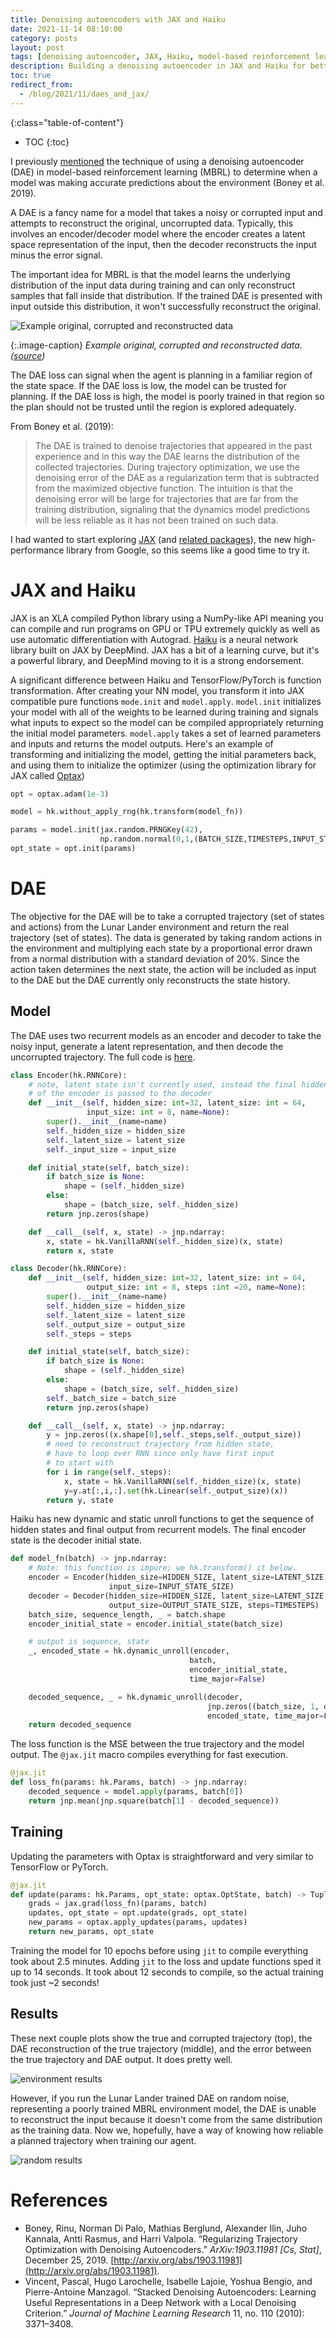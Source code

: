 ```yaml
---
title: Denoising autoencoders with JAX and Haiku
date: 2021-11-14 08:10:00
category: posts
layout: post
tags: [denoising autoencoder, JAX, Haiku, model-based reinforcement learning]
description: Building a denoising autoencoder in JAX and Haiku for better planning with model-based RL
toc: true
redirect_from:
  - /blog/2021/11/daes_and_jax/
---
```



{:class="table-of-content"}
* TOC
{:toc}

I previously [mentioned](/blog/2021/11/first_look_at_mbrl/#final-thoughts) the technique of using a denoising autoencoder (DAE) in model-based reinforcement learning (MBRL) to determine when a model was making accurate predictions about the environment (Boney et al. 2019). 

A DAE is a fancy name for a model that takes a noisy or corrupted input and attempts to reconstruct the original, uncorrupted data. Typically, this involves an encoder/decoder model where the encoder creates a latent space representation of the input, then the decoder reconstructs the input minus the error signal. 

The important idea for MBRL is that the model learns the underlying distribution of the input data during training and can only reconstruct samples that fall inside that distribution. If the trained DAE is presented with input outside this distribution, it won't successfully reconstruct the original.

![Example original, corrupted and reconstructed data](/assets/images/2021/daes_and_jax/dae_mnist.png)

{:.image-caption}
*Example original, corrupted and reconstructed data. ([source](http://www.opendeep.org/v0.0.5/docs/tutorial-your-first-model))*

The DAE loss can signal when the agent is planning in a familiar region of the state space. If the DAE loss is low, the model can be trusted for planning. If the DAE loss is high, the model is poorly trained in that region so the plan should not be trusted until the region is explored adequately.

From Boney et al. (2019):

> The DAE is trained to denoise trajectories that appeared in the past experience and in this way the DAE learns the distribution of the collected trajectories. During trajectory optimization, we use the denoising error of the DAE as a regularization term that is subtracted from the maximized objective function. The intuition is that the denoising error will be large for trajectories that are far from the training distribution, signaling that the dynamics model predictions will be less reliable as it has not been trained on such data.
> 

I had wanted to start exploring [JAX](https://github.com/google/jax) (and [related packages](https://deepmind.com/blog/article/using-jax-to-accelerate-our-research)), the new high-performance library from Google, so this seems like a good time to try it.

# JAX and Haiku

JAX is an XLA compiled Python library using a NumPy-like API meaning you can compile and run programs on GPU or TPU extremely quickly as well as use automatic differentiation with Autograd. [Haiku](https://github.com/deepmind/dm-haiku) is a neural network library built on JAX by DeepMind. JAX has a bit of a learning curve, but it's a powerful library, and DeepMind moving to it is a strong endorsement.

A significant difference between Haiku and TensorFlow/PyTorch is function transformation. After creating your NN model, you transform it into JAX compatible pure functions `mode.init` and `model.apply`. `model.init` initializes your model with all of the weights to be learned during training and signals what inputs to expect so the model can be compiled appropriately returning the initial model parameters. `model.apply` takes a set of learned parameters and inputs and returns the model outputs. Here's an example of transforming and initializing the model, getting the initial parameters back, and using them to initialize the optimizer (using the optimization library for JAX called [Optax](https://github.com/deepmind/optax))

```python
opt = optax.adam(1e-3)

model = hk.without_apply_rng(hk.transform(model_fn))

params = model.init(jax.random.PRNGKey(42), 
                    np.random.normal(0,1,(BATCH_SIZE,TIMESTEPS,INPUT_STATE_SIZE)))
opt_state = opt.init(params)
```

# DAE

The objective for the DAE will be to take a corrupted trajectory (set of states and actions) from the Lunar Lander environment and return the real trajectory (set of states). The data is generated by taking random actions in the environment and multiplying each state by a proportional error drawn from a normal distribution with a standard deviation of 20%. Since the action taken determines the next state, the action will be included as input to the DAE but the DAE currently only reconstructs the state history.

## Model

The DAE uses two recurrent models as an encoder and decoder to take the noisy input, generate a latent representation, and then decode the uncorrupted trajectory. The full code is [here](https://github.com/tims457/learn_jax).

```python
class Encoder(hk.RNNCore):
    # note, latent state isn't currently used, instead the final hidden state
    # of the encoder is passed to the decoder
    def __init__(self, hidden_size: int=32, latent_size: int = 64, 
                 input_size: int = 8, name=None):
        super().__init__(name=name)
        self._hidden_size = hidden_size
        self._latent_size = latent_size
        self._input_size = input_size

    def initial_state(self, batch_size):
        if batch_size is None:
            shape = (self._hidden_size)
        else:
            shape = (batch_size, self._hidden_size)
        return jnp.zeros(shape)

    def __call__(self, x, state) -> jnp.ndarray:
        x, state = hk.VanillaRNN(self._hidden_size)(x, state)
        return x, state

class Decoder(hk.RNNCore):
    def __init__(self, hidden_size: int=32, latent_size: int = 64, 
                 output_size: int = 8, steps :int =20, name=None):
        super().__init__(name=name)
        self._hidden_size = hidden_size
        self._latent_size = latent_size
        self._output_size = output_size
        self._steps = steps

    def initial_state(self, batch_size):
        if batch_size is None:
            shape = (self._hidden_size)
        else:
            shape = (batch_size, self._hidden_size)
        self._batch_size = batch_size
        return jnp.zeros(shape)

    def __call__(self, x, state) -> jnp.ndarray:
        y = jnp.zeros((x.shape[0],self._steps,self._output_size))
        # need to reconstruct trajectory from hidden state,
        # have to loop over RNN since only have first input
        # to start with
        for i in range(self._steps):
            x, state = hk.VanillaRNN(self._hidden_size)(x, state)
            y=y.at[:,i,:].set(hk.Linear(self._output_size)(x))
        return y, state
```

Haiku has new dynamic and static unroll functions to get the sequence of hidden states and final output from recurrent models. The final encoder state is the decoder initial state.

```python
def model_fn(batch) -> jnp.ndarray:
    # Note: this function is impure; we hk.transform() it below.
    encoder = Encoder(hidden_size=HIDDEN_SIZE, latent_size=LATENT_SIZE, 
                      input_size=INPUT_STATE_SIZE)
    decoder = Decoder(hidden_size=HIDDEN_SIZE, latent_size=LATENT_SIZE, 
                      output_size=OUTPUT_STATE_SIZE, steps=TIMESTEPS)
    batch_size, sequence_length, _ = batch.shape
    encoder_initial_state = encoder.initial_state(batch_size)

    # output is sequence, state
    _, encoded_state = hk.dynamic_unroll(encoder, 
                                        batch, 
                                        encoder_initial_state, 
                                        time_major=False)

    decoded_sequence, _ = hk.dynamic_unroll(decoder, 
                                            jnp.zeros((batch_size, 1, decoder._hidden_size)), 
                                            encoded_state, time_major=False)
    return decoded_sequence
```

The loss function is the MSE between the true trajectory and the model output. The `@jax.jit` macro compiles everything for fast execution.

```python
@jax.jit
def loss_fn(params: hk.Params, batch) -> jnp.ndarray:
    decoded_sequence = model.apply(params, batch[0])
    return jnp.mean(jnp.square(batch[1] - decoded_sequence))
```

## Training

Updating the parameters with Optax is straightforward and very similar to TensorFlow or PyTorch.

```python
@jax.jit
def update(params: hk.Params, opt_state: optax.OptState, batch) -> Tuple[hk.Params, optax.OptState]:
    grads = jax.grad(loss_fn)(params, batch)
    updates, opt_state = opt.update(grads, opt_state)
    new_params = optax.apply_updates(params, updates)
    return new_params, opt_state
```

Training the model for 10 epochs before using `jit` to compile everything took about 2.5 minutes. Adding `jit` to the loss and update functions sped it up to 14 seconds. It took about 12 seconds to compile, so the actual training took just ~2 seconds! 

## Results
These next couple plots show the true and corrupted trajectory (top), the DAE reconstruction of the true trajectory (middle), and the error between the true trajectory and DAE output. It does pretty well.

![environment results](/assets/images/2021/daes_and_jax/results_environment.png)

However, if you run the Lunar Lander trained DAE on random noise, representing a poorly trained MBRL environment model, the DAE is unable to reconstruct the input because it doesn't come from the same distribution as the training data. Now we, hopefully, have a way of knowing how reliable a planned trajectory when training our agent.

![random results](/assets/images/2021/daes_and_jax/results_random.png)


# References

- Boney, Rinu, Norman Di Palo, Mathias Berglund, Alexander Ilin, Juho Kannala, Antti Rasmus, and Harri Valpola. “Regularizing Trajectory Optimization with Denoising Autoencoders.” *ArXiv:1903.11981 [Cs, Stat]*, December 25, 2019. [http://arxiv.org/abs/1903.11981](http://arxiv.org/abs/1903.11981).
- Vincent, Pascal, Hugo Larochelle, Isabelle Lajoie, Yoshua Bengio, and Pierre-Antoine Manzagol. “Stacked Denoising Autoencoders: Learning Useful Representations in a Deep Network with a Local Denoising Criterion.” *Journal of Machine Learning Research* 11, no. 110 (2010): 3371–3408.
